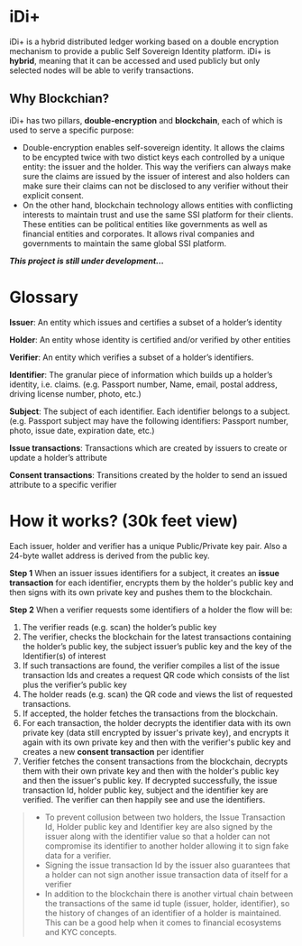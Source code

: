# iDi+

iDi+ is a hybrid distributed ledger working based on a double encryption mechanism to provide a public Self Sovereign Identity platform. iDi+ is **hybrid**, meaning that it can be accessed and used publicly but only selected nodes will be able to verify transactions.

## Why Blockchian?
iDi+ has two pillars, **double-encryption** and **blockchain**, each of which is used to serve a specific purpose:
- Double-encryption enables self-sovereign identity. It allows the claims to be encypted twice with two distict keys each controlled by a unique entity: the issuer and the holder. This way the verifiers can always make sure the claims are issued by the issuer of interest and also holders can make sure their claims can not be disclosed to any verifier without their explicit consent. 
- On the other hand, blockchain technology allows entities with conflicting interests to maintain trust and use the same SSI platform for their clients. These entities can be political entities like governments as well as financial entities and corporates. It allows rival companies and governments to maintain the same global SSI platform.

***This project is still under development...***



# Glossary

**Issuer**: An entity which issues and certifies a subset of a holder’s identity

**Holder**: An entity whose identity is certified and/or verified by other entities

**Verifier**: An entity which verifies a subset of a holder’s identifiers.

**Identifier**: The granular piece of information which builds up a holder’s identity, i.e. claims. (e.g. Passport number, Name, email, postal address, driving license number, photo, etc.)

**Subject**: The subject of each identifier. Each identifier belongs to a subject. (e.g. Passport subject may have the following identifiers: Passport number, photo, issue date, expiration date, etc.)

**Issue transactions**: Transactions which are created by issuers to create or update a holder’s attribute

**Consent transactions**: Transitions created by the holder to send an issued attribute to a specific verifier

# How it works? (30k feet view)

Each issuer, holder and verifier has a unique Public/Private key pair. Also a 24-byte wallet address is derived from the public key.

**Step 1**
When an issuer issues identifiers for a subject, it creates an **issue transaction** for each identifier, encrypts them by the holder's public key and then signs with its own private key and pushes them to the blockchain.

**Step 2**
When a verifier requests some identifiers of a holder the flow will be:
1. The verifier reads (e.g. scan) the holder’s public key
2. The verifier, checks the blockchain for the latest transactions containing the holder’s public key, the subject issuer’s public key and the key of the Identifier(s) of interest
3. If such transactions are found, the verifier compiles a list of the issue transaction Ids and creates a request QR code which consists of the list plus the verifier’s public key
4. The holder reads (e.g. scan) the QR code and views the list of requested transactions.
5. If accepted, the holder fetches the transactions from the blockchain.
6. For each transaction, the holder decrypts the identifier data with its own private key (data still encrypted by issuer's private key), and encrypts it again with its own private key and then with the verifier's public key and creates a new **consent transaction** per identifier
7. Verifier fetches the consent transactions from the blockchain, decrypts them with their own private key and then with the holder's public key and then the issuer's public key. If decrypted successfully, the issue transaction Id, holder public key, subject and the identifier key are verified. The verifier can then happily see and use the identifiers.

> -   To prevent collusion between two holders, the Issue Transaction Id, Holder public key and Identifier key are also signed by the issuer along with the identifier value so that a holder can not compromise its identifier to another holder allowing it to sign fake data for a verifier.  
>-   Signing the issue transaction Id by the issuer also guarantees that a holder can not sign another issue transaction data of itself for a verifier
>- In addition to the blockchain there is another virtual chain between the transactions of the same id tuple (issuer, holder, identifier), so the history of changes of an identifier of a holder is maintained. This can be a good help when it comes to financial ecosystems and KYC concepts.